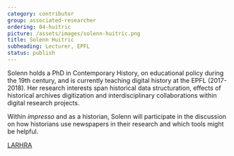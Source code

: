```yaml
---
category: contributor
group: associated-researcher
ordering: 04-huitric
picture: /assets/images/solenn-huitric.png
title: Solenn Huitric
subheading: Lecturer, EPFL
status: publish
---
```


Solenn holds a PhD in Contemporary History, on educational policy during the 19th century, and is currently teaching digital history at the EPFL (2017-2018). Her research interests span historical data structuration, effects of historical archives digitization and interdisciplinary collaborations within digital research projects.

Within *impresso* and as a historian, Solenn will participate in the discussion on how historians use newspapers in their research and which tools might be helpful.

[LARHRA](http://larhra.ish-lyon.cnrs.fr/membre/219)
